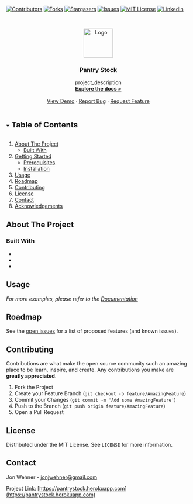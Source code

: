 <!--
*** Thanks for checking out the Best-README-Template. If you have a suggestion
*** that would make this better, please fork the repo and create a pull request
*** or simply open an issue with the tag "enhancement".
*** Thanks again! Now go create something AMAZING! :D
***
***
***
*** To avoid retyping too much info. Do a search and replace for the following:
*** jon-wehner, repo_name, twitter_handle, jonjwehner@gmail.com, project_title, project_description
-->

<!-- PROJECT SHIELDS -->
<!--
*** I'm using markdown "reference style" links for readability.
*** Reference links are enclosed in brackets [ ] instead of parentheses ( ).
*** See the bottom of this document for the declaration of the reference variables
*** for contributors-url, forks-url, etc. This is an optional, concise syntax you may use.
*** https://www.markdownguide.org/basic-syntax/#reference-style-links
-->

[![Contributors][contributors-shield]][contributors-url]
[![Forks][forks-shield]][forks-url]
[![Stargazers][stars-shield]][stars-url]
[![Issues][issues-shield]][issues-url]
[![MIT License][license-shield]][license-url]
[![LinkedIn][linkedin-shield]][linkedin-url]

<!-- PROJECT LOGO -->
<br />
<p align="center">
  <a href="https://github.com/jon-wehner/PantryStock">
    <img src="images/logo.png" alt="Logo" width="80" height="80">
  </a>

  <h3 align="center">Pantry Stock </h3>

  <p align="center">
    project_description
    <br />
    <a href="https://github.com/jon-wehner/repo_name"><strong>Explore the docs »</strong></a>
    <br />
    <br />
    <a href="https://github.com/jon-wehner/repo_name">View Demo</a>
    ·
    <a href="https://github.com/jon-wehner/repo_name/issues">Report Bug</a>
    ·
    <a href="https://github.com/jon-wehner/repo_name/issues">Request Feature</a>
  </p>
</p>

<!-- TABLE OF CONTENTS -->
<details open="open">
  <summary><h2 style="display: inline-block">Table of Contents</h2></summary>
  <ol>
    <li>
      <a href="#about-the-project">About The Project</a>
      <ul>
        <li><a href="#built-with">Built With</a></li>
      </ul>
    </li>
    <li>
      <a href="#getting-started">Getting Started</a>
      <ul>
        <li><a href="#prerequisites">Prerequisites</a></li>
        <li><a href="#installation">Installation</a></li>
      </ul>
    </li>
    <li><a href="#usage">Usage</a></li>
    <li><a href="#roadmap">Roadmap</a></li>
    <li><a href="#contributing">Contributing</a></li>
    <li><a href="#license">License</a></li>
    <li><a href="#contact">Contact</a></li>
    <li><a href="#acknowledgements">Acknowledgements</a></li>
  </ol>
</details>

<!-- ABOUT THE PROJECT -->

## About The Project


### Built With

- []()
- []()
- []()

<!-- GETTING STARTED -->


<!-- USAGE EXAMPLES -->

## Usage


_For more examples, please refer to the [Documentation](https://github.com/jon-wehner/PantryStock/wiki)_

<!-- ROADMAP -->

## Roadmap

See the [open issues](https://github.com/jon-wehner/repo_name/issues) for a list of proposed features (and known issues).

<!-- CONTRIBUTING -->

## Contributing

Contributions are what make the open source community such an amazing place to be learn, inspire, and create. Any contributions you make are **greatly appreciated**.

1. Fork the Project
2. Create your Feature Branch (`git checkout -b feature/AmazingFeature`)
3. Commit your Changes (`git commit -m 'Add some AmazingFeature'`)
4. Push to the Branch (`git push origin feature/AmazingFeature`)
5. Open a Pull Request

<!-- LICENSE -->

## License

Distributed under the MIT License. See `LICENSE` for more information.

<!-- CONTACT -->

## Contact

Jon Wehner - jonjwehner@gmail.com

Project Link: [https://pantrystock.herokuapp.com](https://pantrystock.herokuapp.com)

<!-- ACKNOWLEDGEMENTS -->


<!-- MARKDOWN LINKS & IMAGES -->
<!-- https://www.markdownguide.org/basic-syntax/#reference-style-links -->

[contributors-shield]: https://img.shields.io/github/contributors/jon-wehner/PantryStock.svg?style=for-the-badge
[contributors-url]: https://github.com/jon-wehner/PantryStock/graphs/contributors
[forks-shield]: https://img.shields.io/github/forks/jon-wehner/PantryStock.svg?style=for-the-badge
[forks-url]: https://github.com/jon-wehner/PantryStock/network/members
[stars-shield]: https://img.shields.io/github/stars/jon-wehner/PantryStock.svg?style=for-the-badge
[stars-url]: https://github.com/jon-wehner/PantryStock/stargazers
[issues-shield]: https://img.shields.io/github/issues/jon-wehner/PantryStock.svg?style=for-the-badge
[issues-url]: https://github.com/jon-wehner/PantryStock/issues
[license-shield]: https://img.shields.io/github/license/jon-wehner/PantryStock.svg?style=for-the-badge
[license-url]: https://github.com/jon-wehner/PantryStock/blob/master/LICENSE.txt
[linkedin-shield]: https://img.shields.io/badge/-LinkedIn-black.svg?style=for-the-badge&logo=linkedin&colorB=555
[linkedin-url]: https://linkedin.com/in/jon-wehner
